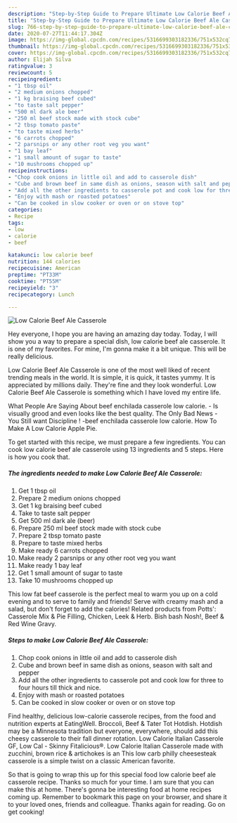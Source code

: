 ```yaml
---
description: "Step-by-Step Guide to Prepare Ultimate Low Calorie Beef Ale Casserole"
title: "Step-by-Step Guide to Prepare Ultimate Low Calorie Beef Ale Casserole"
slug: 766-step-by-step-guide-to-prepare-ultimate-low-calorie-beef-ale-casserole
date: 2020-07-27T11:44:17.304Z
image: https://img-global.cpcdn.com/recipes/5316699303182336/751x532cq70/low-calorie-beef-ale-casserole-recipe-main-photo.jpg
thumbnail: https://img-global.cpcdn.com/recipes/5316699303182336/751x532cq70/low-calorie-beef-ale-casserole-recipe-main-photo.jpg
cover: https://img-global.cpcdn.com/recipes/5316699303182336/751x532cq70/low-calorie-beef-ale-casserole-recipe-main-photo.jpg
author: Elijah Silva
ratingvalue: 3
reviewcount: 5
recipeingredient:
- "1 tbsp oil"
- "2 medium onions chopped"
- "1 kg braising beef cubed"
- "to taste salt pepper"
- "500 ml dark ale beer"
- "250 ml beef stock made with stock cube"
- "2 tbsp tomato paste"
- "to taste mixed herbs"
- "6 carrots chopped"
- "2 parsnips or any other root veg you want"
- "1 bay leaf"
- "1 small amount of sugar to taste"
- "10 mushrooms chopped up"
recipeinstructions:
- "Chop cook onions in little oil and add to casserole dish"
- "Cube and brown beef in same dish as onions, season with salt and pepper"
- "Add all the other ingredients to casserole pot and cook low for three to four hours till thick and nice."
- "Enjoy with mash or roasted potatoes"
- "Can be cooked in slow cooker or oven or on stove top"
categories:
- Recipe
tags:
- low
- calorie
- beef

katakunci: low calorie beef 
nutrition: 144 calories
recipecuisine: American
preptime: "PT33M"
cooktime: "PT55M"
recipeyield: "3"
recipecategory: Lunch

---
```



![Low Calorie Beef Ale Casserole](https://img-global.cpcdn.com/recipes/5316699303182336/751x532cq70/low-calorie-beef-ale-casserole-recipe-main-photo.jpg)

Hey everyone, I hope you are having an amazing day today. Today, I will show you a way to prepare a special dish, low calorie beef ale casserole. It is one of my favorites. For mine, I'm gonna make it a bit unique. This will be really delicious.

Low Calorie Beef Ale Casserole is one of the most well liked of recent trending meals in the world. It is simple, it is quick, it tastes yummy. It is appreciated by millions daily. They're fine and they look wonderful. Low Calorie Beef Ale Casserole is something which I have loved my entire life.

What People Are Saying About beef enchilada casserole low calorie. - Is visually grood and even looks like the best quality. The Only Bad News - You Still want Discipline ! -beef enchilada casserole low calorie. How To Make A Low Calorie Apple Pie.


To get started with this recipe, we must prepare a few ingredients. You can cook low calorie beef ale casserole using 13 ingredients and 5 steps. Here is how you cook that.

<!--inarticleads1-->

##### The ingredients needed to make Low Calorie Beef Ale Casserole:

1. Get 1 tbsp oil
1. Prepare 2 medium onions chopped
1. Get 1 kg braising beef cubed
1. Take to taste salt pepper
1. Get 500 ml dark ale (beer)
1. Prepare 250 ml beef stock made with stock cube
1. Prepare 2 tbsp tomato paste
1. Prepare to taste mixed herbs
1. Make ready 6 carrots chopped
1. Make ready 2 parsnips or any other root veg you want
1. Make ready 1 bay leaf
1. Get 1 small amount of sugar to taste
1. Take 10 mushrooms chopped up


This low fat beef casserole is the perfect meal to warm you up on a cold evening and to serve to family and friends! Serve with creamy mash and a salad, but don&#39;t forget to add the calories! Related products from Potts&#39;: Casserole Mix &amp; Pie Filling, Chicken, Leek &amp; Herb. Bish bash Nosh!, Beef &amp; Red Wine Gravy. 

<!--inarticleads2-->

##### Steps to make Low Calorie Beef Ale Casserole:

1. Chop cook onions in little oil and add to casserole dish
1. Cube and brown beef in same dish as onions, season with salt and pepper
1. Add all the other ingredients to casserole pot and cook low for three to four hours till thick and nice.
1. Enjoy with mash or roasted potatoes
1. Can be cooked in slow cooker or oven or on stove top


Find healthy, delicious low-calorie casserole recipes, from the food and nutrition experts at EatingWell. Broccoli, Beef &amp; Tater Tot Hotdish. Hotdish may be a Minnesota tradition but everyone, everywhere, should add this cheesy casserole to their fall dinner rotation. Low Calorie Italian Casserole GF, Low Cal - Skinny Fitalicious®. Low Calorie Italian Casserole made with zucchini, brown rice &amp; artichokes is an This low carb philly cheesesteak casserole is a simple twist on a classic American favorite. 

So that is going to wrap this up for this special food low calorie beef ale casserole recipe. Thanks so much for your time. I am sure that you can make this at home. There's gonna be interesting food at home recipes coming up. Remember to bookmark this page on your browser, and share it to your loved ones, friends and colleague. Thanks again for reading. Go on get cooking!
